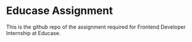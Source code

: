 # Educase Assignment

This is the github repo of the assignment required for Frontend Developer Internship at Educase.


